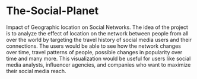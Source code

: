 # The-Social-Planet
Impact of Geographic location on Social Networks. The idea of the project is to analyze the effect of location on the network between people from all over the world by targeting the travel history of social media users and their connections. The users would be able to see how the network changes over time, travel patterns of people, possible changes in popularity over time and many more. This visualization would be useful for users like social media analysts, influencer agencies, and companies who want to maximize their social media reach.
